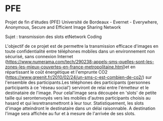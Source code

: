 # PFE
Projet de fin d'études (PFE) Université de Bordeaux - Evernet - Everywhere, Anonymous, Secure and Efficient Image Sharing Network

Sujet : transmission des slots etNetwork Coding

L'objectif de ce projet est de permettre la transmission efficace d'images en toute confidentialité entre téléphones mobiles dans un environnement non sécurisé, sans connexion Internet (https://www.numerama.com/tech/290238-appels-sms-quelles-sont-les-zones-les-mieux-couvertes-en-france-metropolitaine.html)et en répartissant le coût énergétique et l'emprunte CO2 (https://www.greenit.fr/2010/02/24/un-sms-c-est-combien-de-co2/) sur l'ensemble des participants.Les téléphones des participants (personnes participants à ce 'réseau social') serviront de relai entre l'émetteur et le destinataire de l'image. Pour celal'image sera découpée en 'slots' de petite taille qui serontenvoyés vers les mobiles d'autres participants choisis au hasard et qui lesretransmettront à leur tour. Statistiquement, les slots d'image atteindront le destinataire dans un délai raisonnable. A destination l'image sera affichée au fur et à mesure de l'arrivée de ses slots.
